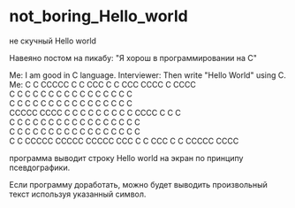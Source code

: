 # not_boring_Hello_world
не скучный Hello world

Навеяно постом на пикабу: "Я хорош в программировании на С"

Me:
I am good in C language.
Interviewer:
Then write "Hello World" using C.
Me:
 C   C  CCCCC  C      C       CCC          C   C   CCC   CCCC   C      CCCC                              
 C   C  C      C      C      C   C         C   C  C   C  C   C  C      C   C                             
 C   C  C      C      C      C   C         C   C  C   C  C   C  C      C   C                             
 CCCCC  CCCC   C      C      C   C         C C C  C   C  CCCC   C      C   C                             
 C   C  C      C      C      C   C         C C C  C   C  C C    C      C   C                             
 C   C  C      C      C      C   C         C C C  C   C  C  C   C      C   C                             
 C   C  CCCCC  CCCCC  CCCCC   CCC           C C    CCC   C   C  CCCCC  CCCC  


программа выводит строку Hello world на экран по принципу псевдографики.

Если программу доработать, можно будет выводить произвольный текст используя указанный символ.
